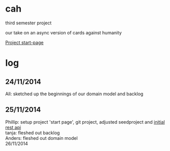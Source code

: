 cah
===
third semester project

our take on an async version of cards against humanity

[Project start-page](http://178.62.70.7:8080/index.html)




log
===
24/11/2014
----------
All: sketched up the beginnings of our domain model and backlog

25/11/2014
----------
Phillip: setup project 'start page', git project, adjusted seedproject and [initial rest api](http://178.62.70.7:8080/initialrest.html) <br/>
tanja: fleshed out backlog <br/>
Anders: fleshed out domain model <br/>
26/11/2014
